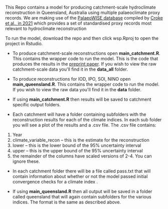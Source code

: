 This Repo contains a model for producing catchment-scale hydroclimate reconstruction in Queensland, Australia using multiple palaeoclimate proxy records. We are making use of the [PalaeoWISE database](https://figshare.com/articles/dataset/PalaeoWISE/14593863/3) compiled by [Croke et al., in 2021](https://www.nature.com/articles/s41597-021-01074-8#Sec7) which provides a set of standardised proxy records most relevant to hydroclimate reconstruction
 
 To run the model, download the repo and then click wsp.Rproj to open the project in Rstudio. 

  - To produce catchment-scale reconstructions open __main_catchment.R__. This contains the wrapper code to run the model. This is the code that produces the results in the [preprint paper](https://arxiv.org/abs/2202.09383). If you wish to view the raw catchment-scale data you'll find it in the __data_all__ folder. 

  - To produce reconstructions for IOD, IPO, SOI, NINO open __main_queensland.R__. This contains the wrapper code to run the model. If you wish to view the raw data you'll find it in the __data__ folder. 


 - If using __main_catchment.R__ then results will be saved to catchment specific output folders.

 - Each catchment will have a folder containing subfolders with the reconstruction results for each of the climate indices. In each sub folder you will see a plot of the results and a .csv file. The .csv file contains:
 
  1. Year
  2. climate_variable_recon – this is the estimate for the reconstruction
  3. lower – this is the lower bound of the 95% uncertainty interval
  4. upper – this is the upper bound of the 95% uncertainty interval
  5. the remainder of the columns have scaled versions of 2-4. You can ignore these.

 - In each catchment folder there will be a file called pass.txt that will contain information about whether or not the model passed initial convergence checks for a climate index .

 - If using __main_queensland.R__ then all output will be saved in a folder called queensland that will again contain subfolders for the various indices. The format is the same as described above. 
